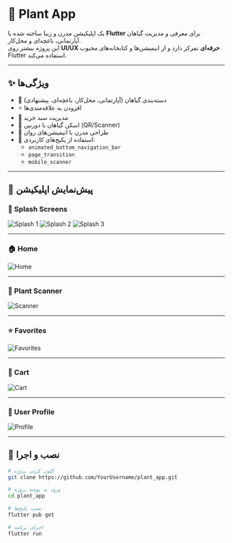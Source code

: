 # 🌿 Plant App

یک اپلیکیشن مدرن و زیبا ساخته شده با **Flutter** برای معرفی و مدیریت گیاهان آپارتمانی، باغچه‌ای و محل‌کار.  
این پروژه بیشتر روی **UI/UX حرفه‌ای** تمرکز دارد و از انیمیشن‌ها و کتابخانه‌های محبوب Flutter استفاده می‌کند.

---

## ✨ ویژگی‌ها
- 🏡 دسته‌بندی گیاهان (آپارتمانی، محل‌کار، باغچه‌ای، پیشنهادی)
- ⭐ افزودن به علاقه‌مندی‌ها
- 🛒 مدیریت سبد خرید
- 🌱 اسکن گیاهان با دوربین (QR/Scanner)
- 📱 طراحی مدرن با انیمیشن‌های روان
- 🎨 استفاده از پکیج‌های کاربردی:
  - `animated_bottom_navigation_bar`
  - `page_transition`
  - `mobile_scanner`

---

## 📸 پیش‌نمایش اپلیکیشن

### 🚀 Splash Screens
![Splash 1](assets/01.App-images/1.png)
![Splash 2](assets/01.App-images/2.png)
![Splash 3](assets/01.App-images/3.png)

---

### 🏠 Home
![Home](assets/01.App-images/5.png)

---

### 🌱 Plant Scanner
![Scanner](assets/01.App-images/7.png)

---

### ⭐ Favorites
![Favorites](assets/01.App-images/8.png)

---

### 🛒 Cart
![Cart](assets/01.App-images/9.png)

---

### 👤 User Profile
![Profile](assets/01.App-images/10.png)

---

## 🚀 نصب و اجرا

```bash
# کلون کردن پروژه
git clone https://github.com/YourUsername/plant_app.git

# ورود به پوشه پروژه
cd plant_app

# نصب پکیج‌ها
flutter pub get

# اجرای برنامه
flutter run
